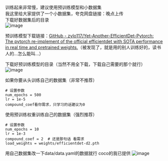 

训练起来非常慢，建议使用预训练模型和小数据集  
我这里给大家提供了一个小数据集，夸克网盘链接：晚点上传    
下载好数据集后的目录  
![image](https://github.com/user-attachments/assets/420aa63f-83ec-4f52-8cde-9293bf8bf11e)

预训练模型下载链接：[GitHub - zylo117/Yet-Another-EfficientDet-Pytorch: The pytorch re-implement of the official efficientdet with SOTA performance in real time and pretrained weights.](https://github.com/zylo117/Yet-Another-EfficientDet-Pytorch?tab=readme-ov-file#pretrained-weights-and-benchmark)（被发现了，就是用的别人训练好的，读书人的...怎么能叫...）  

下载好预训练模型的目录（当然不用全下载，下载自己需要的那个就行）  
![image](https://github.com/user-attachments/assets/2be45368-c145-4115-b2e9-77bb80d7ce35)

如果你要从头训练自己的数据集（非常不推荐）

```
# 设置参数
num_epochs = 500
lr = 1e-5
compound_coef看你需求，只学习的话建议为0
```

使用预训练权重训练自己的数据集（强烈推荐）

```
# 设置参数
num_epochs = 10
lr = 1e-3
compound_coef = 2  # 还是那句话 看需求
load_weights = weights/efficientdet-d2.pth
```
用自己数据集改一下data/data.yaml的数据就行 coco的我已提供 
![image](https://github.com/user-attachments/assets/c8522cf5-b90b-43ea-a8b2-045f7f1a2dfc)
